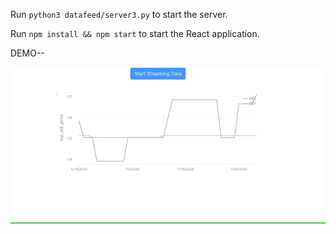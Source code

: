 
Run <code>python3 datafeed/server3.py</code> to start the server.

Run <code>npm install && npm start</code> to start the React application.

DEMO--


![](demo.gif)

